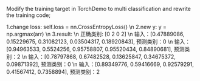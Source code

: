 Modify the training target in TorchDemo to multi classification and rewrite the training code;

1.change loss:  self.loss = nn.CrossEntropyLoss() \n
2.new y: y = np.argmax(arr) \n
3.result:  \n
正确类别: [0 2 0 2] \n
输入：[0.47889086, 0.15229675, 0.31082123, 0.03504317, 0.18920843], 预测类别：0 \n
输入：[0.94963533, 0.5524256, 0.95758807, 0.95520434, 0.84890681], 预测类别：2 \n
输入：[0.78797868, 0.67482528, 0.13625847, 0.34675372, 0.09871392], 预测类别：0 \n
输入：[0.89349776, 0.59416669, 0.92579291, 0.41567412, 0.7358894], 预测类别：2
